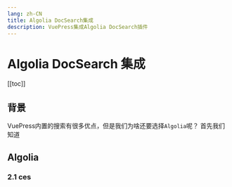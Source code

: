 ```yaml
---
lang: zh-CN
title: Algolia DocSearch集成
description: VuePress集成Algolia DocSearch插件 
---
```

# Algolia DocSearch 集成
[[toc]]

## 背景
VuePress内置的搜索有很多优点，但是我们为啥还要选择`Algolia`呢？
首先我们知道

## Algolia
### 2.1 ces


